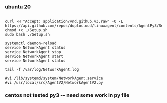 

### ubuntu 20   
```

curl -H "Accept: application/vnd.github.v3.raw" -O -L https://api.github.com/repos/duplocloud/linuxagent/contents/AgentPy3/Setup.sh
chmod +x ./Setup.sh
sudo bash ./Setup.sh

systemctl daemon-reload
service NetworkAgent status
service NetworkAgent stop
service NetworkAgent start
service NetworkAgent status

tail -f /var/log/NetworkAgent.log
 
#vi /lib/systemd/system/NetworkAgent.service  
#vi /usr/local/src/AgentV2/NetworkAgentV2.py
```
### centos  not tested py3 -- need some work in py file